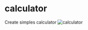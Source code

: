 # calculator
Create simples calculator
![calculator](https://user-images.githubusercontent.com/81826528/157283454-18a96840-bcaa-449d-8f34-e47bb7cd1d4d.JPG)
